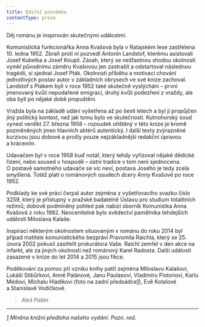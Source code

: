 ```yaml
---
title: Ediční poznámka
contentType: prose
---
```


Děj románu je inspirován skutečnými událostmi.

Komunistická funkcionářka Anna Kvašová byla v Ratajském lese zastřelena 10. ledna 1952. Zbraň proti ní pozvedl Antonín Landstof, kterému asistovali Josef Kubelka a Josef Koupil. Zásah, který se nešťastnou shodou okolností vymkl původnímu záměru Kvašovou jen zastrašit a odstartoval následnou tragédii, si sjednal Josef Pták. Okolnosti příběhu a motivaci chování jednotlivých postav autor v základních obrysech ve své knize zachoval. Landstof s Ptákem byli v roce 1952 také skutečně vyslýcháni – první jmenovaný kvůli nepodařené emigraci, druhý kvůli podezření z vraždy, ale oba byli po nějaké době propuštěni.

Vražda byla na základě udání vyšetřena až po šesti letech a byl jí propůjčen jiný politický kontext, než jak tomu bylo ve skuteč­nosti. Kutnohorský soud vynesl verdikt 27. března 1958 – rozsudek otištěný v této knize je kromě pozměněných jmen hlavních aktérů autentický. I další texty zvýrazněné kurzivou jsou dobové a prošly pouze nejzákladnější redakční úpravou a krácením.

Udavačem byl v roce 1958 buď notář, který tehdy vyřizoval nějaké dědické řízení, nebo soused v hospodě – ústní tradice v tom není sjednocena. O postavě samotného udavače se víc neví, postava Josého je tedy zcela smyšlená. Totéž platí o románových osudech dcery Anny Kvašové po roce 1952.

Podklady ke své práci čerpal autor zejména z vyšetřovacího svazku číslo 3259, který je přístupný v pražské badatelně Ústavu pro studium totalitních režimů; dobově podmíněný pohled pak nabízí sborník Komunistka Anna Kvašová z roku 1982. Neocenitelné bylo svědectví pamětníka tehdejších událostí Miloslava Kalaše.

Inspirací některým okolnostem situovaným v románu do roku 2014 byl případ mstitele komunistického bezpráví Pravomila Raichla, který se 25. února 2002 pokusil zastřelit prokurátora Vaše. Raichl zemřel v den akce na infarkt, ale za jiných okolností než románový Karel Radosta. Další události zasazené v knize do let 2014 a 2015 jsou fikce.

Poděkování za pomoc při vzniku knihy patří zejména Miloslavu Kalašovi, Lukáši Stibůrkovi, Anně Palánové, Janu Paulasovi, Vladimíru Pistoriovi, Karlu Médovi, Michalu Hladíkovi (foto na zadní předsádce[1](./resources/undefined)), Evě Kotalové a Stanislavě Vodičkové.

> _Aleš Palán_

* * *

_[1](./resources/undefined) Míněna knižní předloha našeho vydání. _Pozn. red.__
